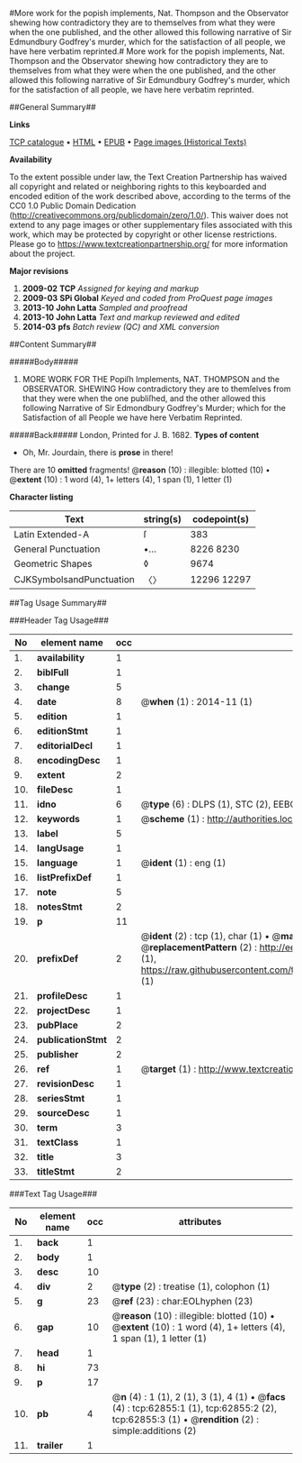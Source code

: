 #More work for the popish implements, Nat. Thompson and the Observator shewing how contradictory they are to themselves from what they were when the one published, and the other allowed this following narrative of Sir Edmundbury Godfrey's murder, which for the satisfaction of all people, we have here verbatim reprinted.#
More work for the popish implements, Nat. Thompson and the Observator shewing how contradictory they are to themselves from what they were when the one published, and the other allowed this following narrative of Sir Edmundbury Godfrey's murder, which for the satisfaction of all people, we have here verbatim reprinted.

##General Summary##

**Links**

[TCP catalogue](http://www.ota.ox.ac.uk/tcp/)  • 
[HTML](http://tei.it.ox.ac.uk/tcp/Texts-HTML/free/A51/A51349.html)  • 
[EPUB](http://tei.it.ox.ac.uk/tcp/Texts-EPUB/free/A51/A51349.epub) • 
[Page images (Historical Texts)](https://historicaltexts.jisc.ac.uk/eebo-12535649e)

**Availability**

To the extent possible under law, the Text Creation Partnership has waived all copyright and related or neighboring rights to this keyboarded and encoded edition of the work described above, according to the terms of the CC0 1.0 Public Domain Dedication (http://creativecommons.org/publicdomain/zero/1.0/). This waiver does not extend to any page images or other supplementary files associated with this work, which may be protected by copyright or other license restrictions. Please go to https://www.textcreationpartnership.org/ for more information about the project.

**Major revisions**

1. __2009-02__ __TCP__ *Assigned for keying and markup*
1. __2009-03__ __SPi Global__ *Keyed and coded from ProQuest page images*
1. __2013-10__ __John Latta__ *Sampled and proofread*
1. __2013-10__ __John Latta__ *Text and markup reviewed and edited*
1. __2014-03__ __pfs__ *Batch review (QC) and XML conversion*

##Content Summary##

#####Body#####

1. MORE WORK FOR THE Popiſh Implements, NAT. THOMPSON and the OBSERVATOR. SHEWING How contradictory they are to themſelves from that they were when the one publiſhed, and the other allowed this following Narrative of Sir Edmondbury Godfrey's Murder; which for the Satisfaction of all People we have here Verbatim Reprinted.

#####Back#####
London, Printed for J. B. 1682.
**Types of content**

  * Oh, Mr. Jourdain, there is **prose** in there!

There are 10 **omitted** fragments! 
 @__reason__ (10) : illegible: blotted (10)  •  @__extent__ (10) : 1 word (4), 1+ letters (4), 1 span (1), 1 letter (1)

**Character listing**


|Text|string(s)|codepoint(s)|
|---|---|---|
|Latin Extended-A|ſ|383|
|General Punctuation|•…|8226 8230|
|Geometric Shapes|◊|9674|
|CJKSymbolsandPunctuation|〈〉|12296 12297|

##Tag Usage Summary##

###Header Tag Usage###

|No|element name|occ|attributes|
|---|---|---|---|
|1.|__availability__|1||
|2.|__biblFull__|1||
|3.|__change__|5||
|4.|__date__|8| @__when__ (1) : 2014-11 (1)|
|5.|__edition__|1||
|6.|__editionStmt__|1||
|7.|__editorialDecl__|1||
|8.|__encodingDesc__|1||
|9.|__extent__|2||
|10.|__fileDesc__|1||
|11.|__idno__|6| @__type__ (6) : DLPS (1), STC (2), EEBO-CITATION (1), OCLC (1), VID (1)|
|12.|__keywords__|1| @__scheme__ (1) : http://authorities.loc.gov/ (1)|
|13.|__label__|5||
|14.|__langUsage__|1||
|15.|__language__|1| @__ident__ (1) : eng (1)|
|16.|__listPrefixDef__|1||
|17.|__note__|5||
|18.|__notesStmt__|2||
|19.|__p__|11||
|20.|__prefixDef__|2| @__ident__ (2) : tcp (1), char (1)  •  @__matchPattern__ (2) : ([0-9\-]+):([0-9IVX]+) (1), (.+) (1)  •  @__replacementPattern__ (2) : http://eebo.chadwyck.com/downloadtiff?vid=$1&page=$2 (1), https://raw.githubusercontent.com/textcreationpartnership/Texts/master/tcpchars.xml#$1 (1)|
|21.|__profileDesc__|1||
|22.|__projectDesc__|1||
|23.|__pubPlace__|2||
|24.|__publicationStmt__|2||
|25.|__publisher__|2||
|26.|__ref__|1| @__target__ (1) : http://www.textcreationpartnership.org/docs/. (1)|
|27.|__revisionDesc__|1||
|28.|__seriesStmt__|1||
|29.|__sourceDesc__|1||
|30.|__term__|3||
|31.|__textClass__|1||
|32.|__title__|3||
|33.|__titleStmt__|2||


###Text Tag Usage###

|No|element name|occ|attributes|
|---|---|---|---|
|1.|__back__|1||
|2.|__body__|1||
|3.|__desc__|10||
|4.|__div__|2| @__type__ (2) : treatise (1), colophon (1)|
|5.|__g__|23| @__ref__ (23) : char:EOLhyphen (23)|
|6.|__gap__|10| @__reason__ (10) : illegible: blotted (10)  •  @__extent__ (10) : 1 word (4), 1+ letters (4), 1 span (1), 1 letter (1)|
|7.|__head__|1||
|8.|__hi__|73||
|9.|__p__|17||
|10.|__pb__|4| @__n__ (4) : 1 (1), 2 (1), 3 (1), 4 (1)  •  @__facs__ (4) : tcp:62855:1 (1), tcp:62855:2 (2), tcp:62855:3 (1)  •  @__rendition__ (2) : simple:additions (2)|
|11.|__trailer__|1||
